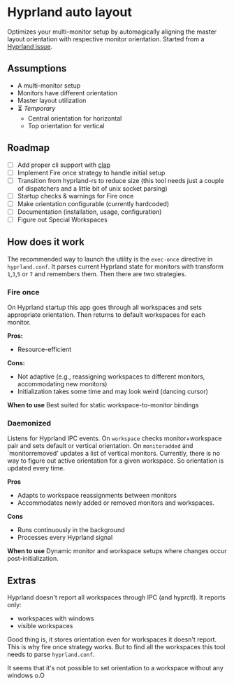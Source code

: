 # Hyprland auto layout

Optimizes your multi-monitor setup by automagically aligning the master layout orientation with respective monitor orientation.
Started from a [Hyprland issue](https://github.com/hyprwm/Hyprland/issues/3174).

## Assumptions

- A multi-monitor setup
- Monitors have different orientation
- Master layout utilization
- ⏳ *Temporary*
  - Central orientation for horizontal
  - Top orientation for vertical

## Roadmap

- [ ] Add proper cli support with [clap](https://github.com/clap-rs/clap)
- [ ] Implement Fire once strategy to handle initial setup
- [ ] Transition from hyprland-rs to reduce size (this tool needs just a couple of dispatchers and a little bit of unix socket parsing)
- [ ] Startup checks & warnings for Fire once
- [ ] Make orientation configurable (currently hardcoded)
- [ ] Documentation (installation, usage, configuration)
- [ ] Figure out Special Workspaces

## How does it work

The recommended way to launch the utility is the `exec-once` directive in `hyprland.conf`.
It parses current Hyprland state for monitors with transform `1`,`3`,`5` or `7` and remembers them.
Then there are two strategies.

### Fire once

On Hyprland startup this app goes through all workspaces and sets appropriate orientation.
Then returns to default workspaces for each monitor.

**Pros:**
- Resource-efficient

**Cons:**
- Not adaptive (e.g., reassigning workspaces to different monitors, accommodating new monitors)
- Initialization takes some time and may look weird (dancing cursor)

**When to use**
Best suited for static workspace-to-monitor bindings

### Daemonized

Listens for Hyprland IPC events.
On `workspace` checks monitor+workspace pair and sets default or vertical orientation.
On `monitoradded` and `monitorremoved' updates a list of vertical monitors.
Currently, there is no way to figure out active orientation for a given workspace.
So orientation is updated every time.

**Pros**
- Adapts to workspace reassignments between monitors
- Accommodates newly added or removed monitors and workspaces.

**Cons**
- Runs continuously in the background
- Processes every Hyprland signal

**When to use**
Dynamic monitor and workspace setups where changes occur post-initialization.

## Extras

Hyprland doesn't report all workspaces through IPC (and hyprctl).
It reports only:

- workspaces with windows
- visible workspaces

Good thing is, it stores orientation even for workspaces it doesn't report.
This is why fire once strategy works. But to find all the workspaces this tool needs to parse `hyprland.conf`.

It seems that it's not possible to set orientation to a workspace without any windows o.O
